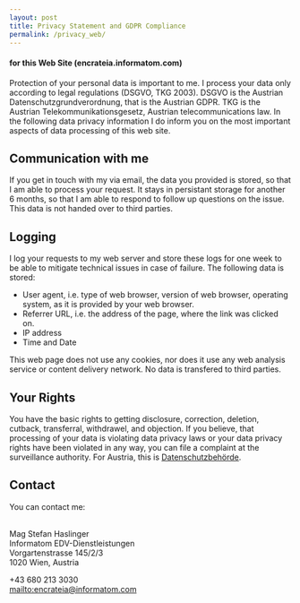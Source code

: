 ```yaml
---
layout: post
title: Privacy Statement and GDPR Compliance 
permalink: /privacy_web/
---
```


#### for this Web Site (encrateia.informatom.com)

Protection of your personal data is important to me. I process your data only
according to legal regulations (DSGVO, TKG 2003).
DSGVO is the Austrian Datenschutzgrundverordnung, that is the Austrian GDPR.
TKG is the Austrian Telekommunikationsgesetz, Austrian telecommunications law.
In the following data privacy information I do inform you on the most important
aspects of data processing of this web site.

## Communication with me

If you get in touch with my via email, the data you provided is stored, so
that I am able to process your request. It stays in persistant storage for
another 6 months, so that I am able to respond to follow up questions on the
issue. This data is not handed over to third parties.

## Logging

I log your requests to my web server and store these logs for one week to be
able to mitigate technical issues in case of failure. The following data is
stored:

* User agent, i.e. type of web browser, version of web browser, operating system,
  as it is provided by your web browser.
* Referrer URL, i.e. the address of the page, where the link was clicked on.
* IP address
* Time and Date

This web page does not use any cookies, nor does it use any web analysis
service or content delivery network. No data is transfered to third parties.

## Your Rights

You have the basic rights to getting disclosure, correction, deletion, cutback,
transferral, withdrawel, and objection. If you believe, that processing of
your data is violating data privacy laws or your data privacy rights have
been violated in any way, you can file a complaint at the surveillance authority.
For Austria, this is [Datenschutzbehörde](https://www.dsb.gv.at/).

## Contact

You can contact me:

<i class="las la-envelope"></i>  
Mag Stefan Haslinger  
Informatom EDV-Dienstleistungen  
Vorgartenstrasse 145/2/3  
1020 Wien, Austria

<i class="las la-phone"></i> +43 680 213 3030  
<i class="las la-at"></i> <mailto:encrateia@informatom.com>
